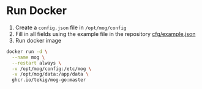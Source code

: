 # Run Docker
1. Create a `config.json` file in `/opt/mog/config`
2. Fill in all fields using the example file in the repository [cfg/example.json](https://github.com/tekig/mog-go/blob/master/cfg/example.json)
3. Run docker image
```bash
docker run -d \
  --name mog \
  --restart always \
  -v /opt/mog/config:/etc/mog \
  -v /opt/mog/data:/app/data \
  ghcr.io/tekig/mog-go:master
```
